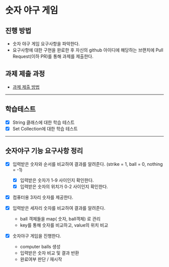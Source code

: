 # 숫자 야구 게임
## 진행 방법
* 숫자 야구 게임 요구사항을 파악한다.
* 요구사항에 대한 구현을 완료한 후 자신의 github 아이디에 해당하는 브랜치에 Pull Request(이하 PR)를 통해 과제를 제출한다.

## 과제 제출 과정
* [과제 제출 방법](https://github.com/next-step/nextstep-docs/tree/master/precourse)

---
## 학습테스트
* [x] String 클래스에 대한 학습 테스트
* [x] Set Collection에 대한 학습 테스트

---
## 숫자야구 기능 요구사항 정리
* [x] 입력받은 숫자와 순서를 비교하여 결과를 알려준다. (strike = 1,  ball = 0, nothing = -1)
    * [x] 입력받은 숫자가 1-9 사이인지 확인한다.
    * [x] 입력받은 숫자의 위치가 0-2 사이인지 확인한다.

* [x] 컴퓨터용 3자리 숫자를 제공한다.

* [x] 입력받은 세자리 숫자를 비교하여 결과를 알려준다.
    * ball 객체들을 map( 숫자, ball객체) 로 관리
    * key를 통해 숫자를 비교하고, value의 위치 비교
    
* [x] 숫자야구 게임을 진행한다.
    * computer balls 생성
    * 입력받은 숫자 비교 및 결과 반환
    * 완료여부 판단 / 재시작